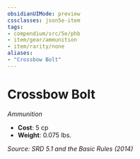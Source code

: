 ```yaml
---
obsidianUIMode: preview
cssclasses: json5e-item
tags:
- compendium/src/5e/phb
- item/gear/ammunition
- item/rarity/none
aliases: 
- "Crossbow Bolt"
---
```

# Crossbow Bolt
*Ammunition*  

- **Cost**: 5 cp
- **Weight**: 0.075 lbs.

*Source: SRD 5.1 and the Basic Rules (2014)*